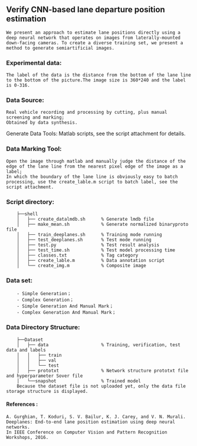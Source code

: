  ## Verify CNN-based lane departure position estimation
	We present an approach to estimate lane positions directly using a deep neural network that operates on images from laterally-mounted down-facing cameras. To create a diverse training set, we present a method to generate semiartificial images.
### Experimental data: 
	The label of the data is the distance from the bottom of the lane line to the bottom of the picture.The image size is 360*240 and the label is 0-316.
### Data Source:
	Real vehicle recording and processing by cutting, plus manual screening and marking;
	Obtained by data synthesis.
Generate Data Tools:  Matlab scripts, see the script attachment for details.
### Data Marking Tool:    
	Open the image through matlab and manually judge the distance of the edge of the lane line from the nearest pixel edge of the image as a label;
	In which the boundary of the lane line is obviously easy to batch processing, use the create_lable.m script to batch label, see the script attachment.

### Script directory:
		
		├──shell
		│ 	├── create_datalmdb.sh 		% Generate lmdb file
		│ 	├── make_mean.sh 			% Generate normalized binaryproto file
		│ 	├── train_deeplanes.sh		% Training mode running
		│	├── test_deeplanes.sh 		% Test mode running
		│ 	├── test.py 				% Test result analysis
		│ 	├── test_time.sh 			% Test model processing time
		│ 	├── classes.txt 			% Tag category
		│ 	├── create_lable.m 			% Data annotation script
		│ 	└── create_img.m 			% Composite image

### Data set: 
		- Simple Generation；
		- Complex Generation；
		- Simple Generation And Manual Mark；
		- Complex Generation And Manual Mark；

### Data Directory Structure:
		├──Dataset
		│ 	├── data 					% Training, verification, test data and labels
		│ 	│ 	├── train
		│ 	│ 	├── val
		│ 	│ 	└── test
		│ 	├── prototxt 				% Network structure prototxt file and hyperparameter Sover file
		│ 	└──snapshot 				% Trained model
		Because the dataset file is not uploaded yet, only the data file storage structure is displayed.

#### References :
	A. Gurghian, T. Koduri, S. V. Bailur, K. J. Carey, and V. N. Murali. Deeplanes: End-to-end lane position estimation using deep neural networks.
	In IEEE Conference on Computer Vision and Pattern Recognition Workshops, 2016.
